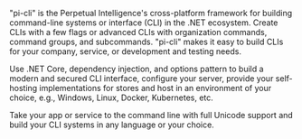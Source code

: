 ﻿"pi-cli" is the Perpetual Intelligence's cross-platform framework for building command-line systems or interface (CLI) in the .NET ecosystem. Create CLIs with a few flags or advanced CLIs with organization commands, command groups, and subcommands. "pi-cli" makes it easy to build CLIs for your company, service, or development and testing needs.

Use .NET Core, dependency injection, and options pattern to build a modern and secured CLI interface, configure your server, provide your self-hosting implementations for stores and host in an environment of your choice, e.g., Windows, Linux, Docker, Kubernetes, etc.

Take your app or service to the command line with full Unicode support and build your CLI systems in any language or your choice.